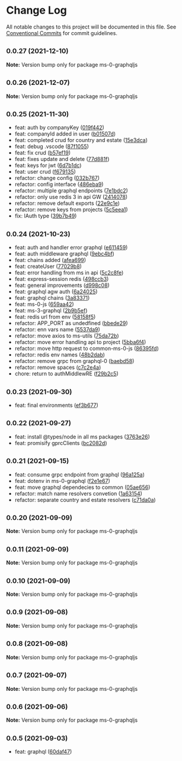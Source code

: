 # Change Log

All notable changes to this project will be documented in this file.
See [Conventional Commits](https://conventionalcommits.org) for commit guidelines.

## <small>0.0.27 (2021-12-10)</small>

**Note:** Version bump only for package ms-0-graphqljs





## <small>0.0.26 (2021-12-07)</small>

**Note:** Version bump only for package ms-0-graphqljs





## <small>0.0.25 (2021-11-30)</small>

* feat: auth by companyKey ([019f442](https://github.com/gmahechas/erp/commit/019f442))
* feat: companyId added in user ([b01507d](https://github.com/gmahechas/erp/commit/b01507d))
* feat: completed crud for country and estate ([15e3dca](https://github.com/gmahechas/erp/commit/15e3dca))
* feat: debug .vscode ([87f1055](https://github.com/gmahechas/erp/commit/87f1055))
* feat: fix crud ([b57ef19](https://github.com/gmahechas/erp/commit/b57ef19))
* feat: fixes update and delete ([77d881f](https://github.com/gmahechas/erp/commit/77d881f))
* feat: keys for jwt ([6d7b1dc](https://github.com/gmahechas/erp/commit/6d7b1dc))
* feat: user crud ([f679135](https://github.com/gmahechas/erp/commit/f679135))
* refactor: change config ([032b767](https://github.com/gmahechas/erp/commit/032b767))
* refactor: config interface ([486eba9](https://github.com/gmahechas/erp/commit/486eba9))
* refactor: multiple graphql endpoints ([7e1bdc2](https://github.com/gmahechas/erp/commit/7e1bdc2))
* refactor: only use redis 3 in api GW ([2414078](https://github.com/gmahechas/erp/commit/2414078))
* refactor: remove default exports ([22e9c1e](https://github.com/gmahechas/erp/commit/22e9c1e))
* refactor: remove keys from projects ([5c5eea1](https://github.com/gmahechas/erp/commit/5c5eea1))
* fix: IAuth type ([39b7b49](https://github.com/gmahechas/erp/commit/39b7b49))





## <small>0.0.24 (2021-10-23)</small>

* feat: auth and handler error graphql ([e611459](https://github.com/gmahechas/erp/commit/e611459))
* feat: auth middleware graphql ([9ebc4bf](https://github.com/gmahechas/erp/commit/9ebc4bf))
* feat: chains added ([afea699](https://github.com/gmahechas/erp/commit/afea699))
* feat: createUser ([77029b8](https://github.com/gmahechas/erp/commit/77029b8))
* feat: error handling from ms in api ([5c2c8fe](https://github.com/gmahechas/erp/commit/5c2c8fe))
* feat: express-session redis ([498ccb3](https://github.com/gmahechas/erp/commit/498ccb3))
* feat: general improvements ([d998c08](https://github.com/gmahechas/erp/commit/d998c08))
* feat: graphql agw auth ([6a24025](https://github.com/gmahechas/erp/commit/6a24025))
* feat: graphql chains ([3a83371](https://github.com/gmahechas/erp/commit/3a83371))
* feat: ms-0-js ([659aa42](https://github.com/gmahechas/erp/commit/659aa42))
* feat: ms-3-graphql ([2b9b5ef](https://github.com/gmahechas/erp/commit/2b9b5ef))
* feat: redis url from env ([58158f5](https://github.com/gmahechas/erp/commit/58158f5))
* refactor: APP_PORT as undedfined ([bbede29](https://github.com/gmahechas/erp/commit/bbede29))
* refactor: enn vars name ([5537da9](https://github.com/gmahechas/erp/commit/5537da9))
* refactor: move axios to ms-utils ([75da72b](https://github.com/gmahechas/erp/commit/75da72b))
* refactor: move error handling api to project ([5bba6f4](https://github.com/gmahechas/erp/commit/5bba6f4))
* refactor: move http request to common-ms-0-js ([86395fd](https://github.com/gmahechas/erp/commit/86395fd))
* refactor: redis env names ([48b2dab](https://github.com/gmahechas/erp/commit/48b2dab))
* refactor: remove grpc from graphql-0 ([baebd58](https://github.com/gmahechas/erp/commit/baebd58))
* refactor: remove spaces ([c7c2e4a](https://github.com/gmahechas/erp/commit/c7c2e4a))
* chore: return to authMiddlewRE ([f29b2c5](https://github.com/gmahechas/erp/commit/f29b2c5))





## <small>0.0.23 (2021-09-30)</small>

* feat: final environments ([ef3b677](https://github.com/gmahechas/erp/commit/ef3b677))





## <small>0.0.22 (2021-09-27)</small>

* feat: install @types/node in all ms packages ([3763e26](https://github.com/gmahechas/erp/commit/3763e26))
* feat: promisify gprcClients ([bc2082d](https://github.com/gmahechas/erp/commit/bc2082d))





## <small>0.0.21 (2021-09-15)</small>

* feat: consume grpc endpoint from graphql ([96a125a](https://github.com/gmahechas/erp/commit/96a125a))
* feat: dotenv in ms-0-graphql ([f2e1e67](https://github.com/gmahechas/erp/commit/f2e1e67))
* feat: move graphql dependecies to common ([05ae656](https://github.com/gmahechas/erp/commit/05ae656))
* refactor: match name resolvers convetion ([1a63154](https://github.com/gmahechas/erp/commit/1a63154))
* refactor: separate country and estate resolvers ([c71da0a](https://github.com/gmahechas/erp/commit/c71da0a))





## <small>0.0.20 (2021-09-09)</small>

**Note:** Version bump only for package ms-0-graphqljs





## <small>0.0.11 (2021-09-09)</small>

**Note:** Version bump only for package ms-0-graphqljs





## <small>0.0.10 (2021-09-09)</small>

**Note:** Version bump only for package ms-0-graphqljs





## <small>0.0.9 (2021-09-08)</small>

**Note:** Version bump only for package ms-0-graphqljs





## <small>0.0.8 (2021-09-08)</small>

**Note:** Version bump only for package ms-0-graphqljs





## <small>0.0.7 (2021-09-07)</small>

**Note:** Version bump only for package ms-0-graphqljs





## <small>0.0.6 (2021-09-06)</small>

**Note:** Version bump only for package ms-0-graphqljs





## <small>0.0.5 (2021-09-03)</small>

* feat: graphql ([60daf47](https://github.com/gmahechas/erp/commit/60daf47))
